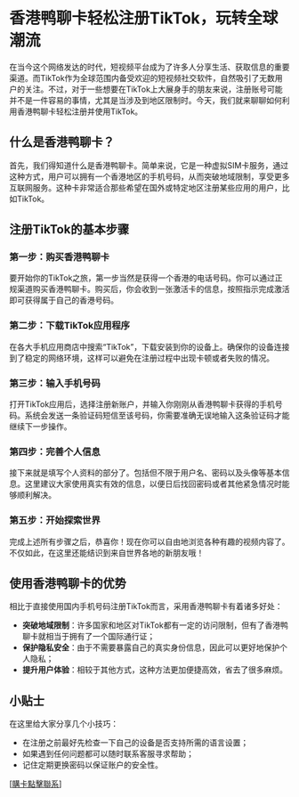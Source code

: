 # 香港鸭聊卡轻松注册TikTok，玩转全球潮流

在当今这个网络发达的时代，短视频平台成为了许多人分享生活、获取信息的重要渠道。而TikTok作为全球范围内备受欢迎的短视频社交软件，自然吸引了无数用户的关注。不过，对于一些想要在TikTok上大展身手的朋友来说，注册账号可能并不是一件容易的事情，尤其是当涉及到地区限制时。今天，我们就来聊聊如何利用香港鸭聊卡轻松注册并使用TikTok。

## 什么是香港鸭聊卡？

首先，我们得知道什么是香港鸭聊卡。简单来说，它是一种虚拟SIM卡服务，通过这种方式，用户可以拥有一个香港地区的手机号码，从而突破地域限制，享受更多互联网服务。这种卡非常适合那些希望在国外或特定地区注册某些应用的用户，比如TikTok。

## 注册TikTok的基本步骤

### 第一步：购买香港鸭聊卡
要开始你的TikTok之旅，第一步当然是获得一个香港的电话号码。你可以通过正规渠道购买香港鸭聊卡。购买后，你会收到一张激活卡的信息，按照指示完成激活即可获得属于自己的香港号码。

### 第二步：下载TikTok应用程序
在各大手机应用商店中搜索“TikTok”，下载安装到你的设备上。确保你的设备连接到了稳定的网络环境，这样可以避免在注册过程中出现卡顿或者失败的情况。

### 第三步：输入手机号码
打开TikTok应用后，选择注册新账户，并输入你刚刚从香港鸭聊卡获得的手机号码。系统会发送一条验证码短信至该号码，你需要准确无误地输入这条验证码才能继续下一步操作。

### 第四步：完善个人信息
接下来就是填写个人资料的部分了。包括但不限于用户名、密码以及头像等基本信息。这里建议大家使用真实有效的信息，以便日后找回密码或者其他紧急情况时能够顺利解决。

### 第五步：开始探索世界
完成上述所有步骤之后，恭喜你！现在你可以自由地浏览各种有趣的视频内容了。不仅如此，在这里还能结识到来自世界各地的新朋友哦！

## 使用香港鸭聊卡的优势

相比于直接使用国内手机号码注册TikTok而言，采用香港鸭聊卡有着诸多好处：

- **突破地域限制**：许多国家和地区对TikTok都有一定的访问限制，但有了香港鸭聊卡就相当于拥有了一个国际通行证；
- **保护隐私安全**：由于不需要暴露自己的真实身份信息，因此可以更好地保护个人隐私；
- **提升用户体验**：相较于其他方式，这种方法更加便捷高效，省去了很多麻烦。

## 小贴士

在这里给大家分享几个小技巧：
- 在注册之前最好先检查一下自己的设备是否支持所需的语言设置；
- 如果遇到任何问题都可以随时联系客服寻求帮助；
- 记住定期更换密码以保证账户的安全性。

[[購卡點擊聯系](https://t.me/s/esim1088)]